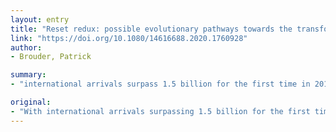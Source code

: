 ```yaml
---
layout: entry
title: "Reset redux: possible evolutionary pathways towards the transformation of tourism in a COVID-19 world"
link: "https://doi.org/10.1080/14616688.2020.1760928"
author:
- Brouder, Patrick

summary:
- "international arrivals surpass 1.5 billion for the first time in 2019. The long-term evolution of tourism demonstrates prolific path dependence with a decade of growth since the global finan. With arrivals exceeding 1.5 billion in 2019 the long term evolution has been a prolific path dependency. Tourism has surpassed 1.5 billion a year since the finan... and the world's longest-term growth has seen a thriving tourism boom. International arrivals are surpassing 1.5 billion, surpassing a total of 1."

original:
- "With international arrivals surpassing 1.5 billion for the first time in 2019 the long-term evolution of tourism demonstrates prolific path dependence with a decade of growth since the global finan..."
---
```


